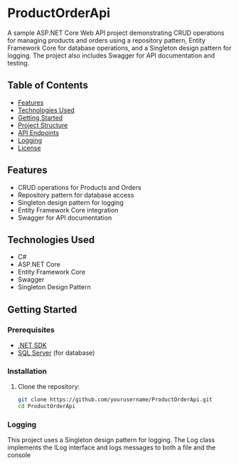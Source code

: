 # ProductOrderApi
A sample ASP.NET Core Web API project demonstrating CRUD operations for managing products and orders using a repository pattern, Entity Framework Core for database operations, and a Singleton design pattern for logging. The project also includes Swagger for API documentation and testing.

## Table of Contents
- [Features](#features)
- [Technologies Used](#technologies-used)
- [Getting Started](#getting-started)
- [Project Structure](#project-structure)
- [API Endpoints](#api-endpoints)
- [Logging](#logging)
- [License](#license)

## Features
- CRUD operations for Products and Orders
- Repository pattern for database access
- Singleton design pattern for logging
- Entity Framework Core integration
- Swagger for API documentation

## Technologies Used
- C#
- ASP.NET Core
- Entity Framework Core
- Swagger
- Singleton Design Pattern

## Getting Started

### Prerequisites
- [.NET SDK](https://dotnet.microsoft.com/download)
- [SQL Server](https://www.microsoft.com/en-us/sql-server/sql-server-downloads) (for database)

### Installation

1. Clone the repository:
   ```bash
   git clone https://github.com/yourusername/ProductOrderApi.git
   cd ProductOrderApi

### Logging
This project uses a Singleton design pattern for logging. The Log class implements the ILog interface and logs messages to both a file and the console
